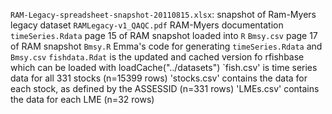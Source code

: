 `RAM-Legacy-spreadsheet-snapshot-20110815.xlsx`: snapshot of Ram-Myers legacy dataset
`RAMLegacy-v1_QAQC.pdf` RAM-Myers documentation
`timeSeries.Rdata` page 15 of RAM snapshot loaded into `R`
`Bmsy.csv` page 17 of RAM snapshot
`Bmsy.R` Emma's code for generating `timeSeries.Rdata` and `Bmsy.csv`
`fishdata.Rdat` is the updated and cached version fo rfishbase which can be loaded with loadCache("../datasets")
`fish.csv' is time series data for all 331 stocks (n=15399 rows)
'stocks.csv' contains the data for each stock, as defined by the ASSESSID (n=331 rows)
'LMEs.csv' contains the data for each LME (n=32 rows)

